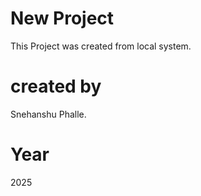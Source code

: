 # New Project
This Project was created from local system.

# created by
Snehanshu Phalle.

# Year
2025